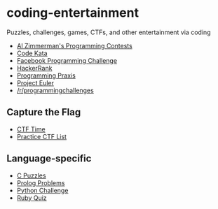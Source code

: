 coding-entertainment
====================

Puzzles, challenges, games, CTFs, and other entertainment via coding

* [Al Zimmerman's Programming Contests](http://www.azspcs.net)
* [Code Kata](http://codekata.pragprog.com)
* [Facebook Programming Challenge](https://facebook.interviewstreet.com/recruit/challenges)
* [HackerRank](https://www.hackerrank.com)
* [Programming Praxis](http://programmingpraxis.com)
* [Project Euler](http://projecteuler.net)
* [/r/programmingchallenges](http://www.reddit.com/r/programmingchallenges)

Capture the Flag
----------------
* [CTF Time](http://ctftime.org/event/list/)
* [Practice CTF List](http://captf.com/practice-ctf/)

Language-specific
-----------------
* [C Puzzles](http://www.gowrikumar.com/c/)
* [Prolog Problems](https://sites.google.com/site/prologsite/prolog-problems)
* [Python Challenge](http://www.pythonchallenge.com)
* [Ruby Quiz](http://rubyquiz.com)
